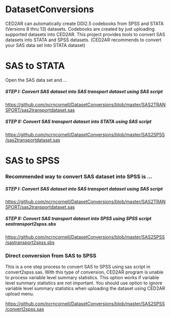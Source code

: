 DatasetConversions
==================
CED2AR can automatically create DDI2.5 codebooks from SPSS and STATA (Versions 8 thru 13) datasets.  Codebooks are created by just uploading supported datasets into CED2AR.
This project provides tools to convert SAS datasets into STATA and SPSS datasets.  (CED2AR recommends to convert your SAS data set into STATA dataset)

# SAS to STATA
Open the SAS data set and ...
##### STEP I: Convert SAS dataset into SAS transport dataset using  SAS script
https://github.com/ncrncornell/DatasetConversions/blob/master/SAS2TRANSPORT/sas2transportdataset.sas

##### STEP II: Convert SAS transport dataset into STATA using  SAS script
https://github.com/ncrncornell/DatasetConversions/blob/master/SAS2SPSS/sas2transportdataset.sas

# SAS to SPSS

### Recommended way to convert SAS dataset into SPSS is ...  

##### STEP I: Convert SAS dataset into SAS transport dataset using  SAS script
https://github.com/ncrncornell/DatasetConversions/blob/master/SAS2TRANSPORT/sas2transportdataset.sas
	
##### STEP II: Convert SAS transport dataset into SPSS using  SPSS script  sastransport2spss.sbs
https://github.com/ncrncornell/DatasetConversions/blob/master/SAS2SPSS/sastransport2spss.sbs
###


### Direct conversion from SAS to SPSS
This is a one step process to convert SAS to SPSS using sas script in convert2spss.sas. With this type of conversion, CED2AR program is unable to process variable level summary statistics.
This option works if variable level summary statistics are not important.  You should use option to ignore variable level summary statistics when uploading the dataset using CED2AR upload menu.

https://github.com/ncrncornell/DatasetConversions/blob/master/SAS2SPSS/convert2spss.sas
###
 





